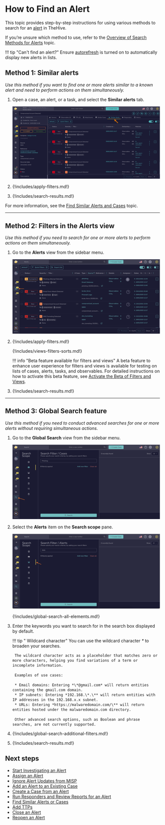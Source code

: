 # How to Find an Alert

This topic provides step-by-step instructions for using various methods to search for an [alert](../about-alerts.md) in TheHive.

If you’re unsure which method to use, refer to the [Overview of Search Methods for Alerts](overview-search-methods-alert.md) topic.

!!! tip "Can't find an alert?"
    Ensure [autorefresh](../../about-autorefresh.md) is turned on to automatically display new alerts in lists.

## Method 1: Similar alerts

*Use this method if you want to find one or more alerts similar to a known alert and need to perform actions on them simultaneously.*

1. Open a case, an alert, or a task, and select the **Similar alerts** tab.

    ![Similar alerts](../../../../images/user-guides/analyst-corner/cases/similar-alerts.png)

2. {!includes/apply-filters.md!}

3. {!includes/search-results.md!}

For more information, see the [Find Similar Alerts and Cases](../../cases/find-similar-alerts-cases.md) topic.

---

## Method 2: Filters in the Alerts view

*Use this method if you need to search for one or more alerts to perform actions on them simultaneously.*

1. Go to the **Alerts** view from the sidebar menu.

    ![Filters in Alerts view](../../../../images/user-guides/analyst-corner/alerts/find-an-alert-alerts-view.png)

2. {!includes/apply-filters.md!}

    {!includes/views-filters-sorts.md!}

    !!! info "Beta feature available for filters and views"
        <!-- md:version 5.5.4 --> A beta feature to enhance user experience for filters and views is available for testing on lists of cases, alerts, tasks, and observables. For detailed instructions on how to activate this beta feature, see [Activate the Beta of Filters and Views](../../../../user-guides/manage-user-settings.md#activate-the-beta-of-filters-and-views).

3. {!includes/search-results.md!}

---

## Method 3: Global Search feature

*Use this method if you need to conduct advanced searches for one or more alerts without requiring simultaneous actions.*

1. Go to the **Global Search** view from the sidebar menu.

    ![Global Search feature sidebar menu](../../../../images/user-guides/analyst-corner/cases/find-a-case-global-search-feature-sidebar-menu.png)

2. Select the **Alerts** item on the **Search scope** pane.

    ![Global Search Alerts item](../../../../images/user-guides/analyst-corner/alerts/find-an-alert-global-search.png)

    {!includes/global-search-all-elements.md!}

3. Enter the keywords you want to search for in the search box displayed by default.

    !!! tip "<!-- md:version 5.4.7 --> Wildcard character"
        You can use the wildcard character *\** to broaden your searches.

        The wildcard character acts as a placeholder that matches zero or more characters, helping you find variations of a term or incomplete information.
        
        Examples of use cases:

        * Email domains: Entering *\*@gmail.com* will return entities containing the gmail.com domain.
        * IP subnets: Entering *192.168.\*.\** will return entities with IP addresses in the 192.168.x.x subnet.
        * URLs: Entering *https://malwaredomain.com/\** will return entities hosted under the malwaredomain.com directory.

        Other advanced search options, such as Boolean and phrase searches, are not currently supported.

4. {!includes/global-search-additional-filters.md!}

5. {!includes/search-results.md!}

<h2>Next steps</h2>

* [Start Investigating an Alert](../start-investigating-an-alert.md)
* [Assign an Alert](../assign-an-alert.md)
* [Ignore Alert Updates from MISP](../ignore-alert-updates-misp.md)
* [Add an Alert to an Existing Case](../add-an-alert-to-an-existing-case.md)
* [Create a Case from an Alert](../create-a-case-from-an-alert.md)
* [Run Responders and Review Reports for an Alert](../run-responders-on-an-alert.md)
* [Find Similar Alerts or Cases](../../cases/find-similar-alerts-cases.md)
* [Add TTPs](../../cases/ttps/add-ttps.md)
* [Close an Alert](../close-an-alert.md)
* [Reopen an Alert](../reopen-an-alert.md)
